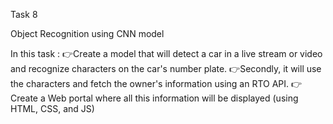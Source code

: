 Task 8

Object Recognition using CNN model

In this task :
👉Create a model that will detect a car in a live stream or video and recognize characters on the car's number plate.
👉Secondly, it will use the characters and fetch the owner's information using an RTO API.
👉Create a Web portal where all this information will be displayed (using HTML, CSS, and JS)
